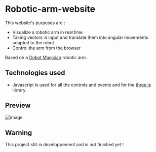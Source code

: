 # Robotic-arm-website

This website's purposes are : 
- Visualize a robotic arm in real time
- Taking vectors in input and translate them into angular movements adapted to the robot
- Control the arm from the browser

Based on a [Dobot Magician](https://www.dobot.cc/dobot-magician/product-overview.html) robotic arm.

## Technologies used

- Javascript is used for all the controls and events and for the [three.js](https://threejs.org/) library. 

## Preview 

![image](https://user-images.githubusercontent.com/79083274/141349074-410b6c63-0264-422d-823e-e7b48803c488.png)

## Warning 

This project still in developpement and is not finished yet ! 

